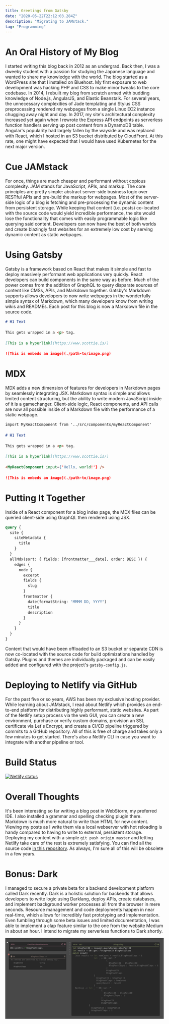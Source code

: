 ```yaml
---
title: Greetings from Gatsby
date: "2020-05-22T22:12:03.284Z"
description: "Migrating to JAMstack."
tag: "Programming"
---
```


# An Oral History of My Blog

I started writing this blog back in 2012 as an undergrad. Back then, I was a dweeby student with a passion for studying the Japanese language and wanted to share my knowledge with the world. The blog started as a WordPress site that I installed on Bluehost. My first exposure to web development was hacking PHP and CSS to make minor tweaks to the core codebase. In 2014, I rebuilt my blog from scratch armed with budding knowledge of Node.js, AngularJS, and Elastic Beanstalk. For several years, the unnecessary complexities of Jade templating and Stylus CSS preprocessing rendered my webpages from a single Linux EC2 instance chugging away night and day. In 2017, my site's architectural complexity increased yet again when I rewrote the Express API endpoints as serverless function handlers serving up post content from a DynamoDB table. Angular's popularity had largely fallen by the wayside and was replaced with React, which I hosted in an S3 bucket distributed by CloudFront. At this rate, one might have expected that I would have used Kubernetes for the next major version.

# Cue JAMstack

For once, things are much cheaper and performant without copious complexity. JAM stands for JavaScript, APIs, and markup. The core principles are pretty simple: abstract server-side business logic over RESTful APIs and pre-build the markup for webpages. Most of the server-side logic of a blog is fetching and pre-processing the dynamic content from persistent storage. While keeping that content (i.e. posts) co-located with the source code would yield incredible performance, the site would lose the functionality that comes with easily programmable logic like querying said content. Developers can now have the best of both worlds and create blazingly fast websites for an extremely low cost by serving dynamic content as static webpages.

# Using Gatsby

Gatsby is a framework based on React that makes it simple and fast to deploy massively performant web applications very quickly. React developers can build components in the same way as before. Much of the power comes from the addition of GraphQL to query disparate sources of content like CMSs, APIs, and Markdown together. Gatsby's Markdown supports allows developers to now write webpages in the wonderfully simple syntax of Markdown, which many developers know from writing wikis and READMEs. Each post for this blog is now a Markdown file in the source code.

```markdown
# H1 Text

This gets wrapped in a <p> tag.

[This is a hyperlink](https://www.scottie.is/)

![This is embeds an image](./path-to/image.png)
```

# MDX

MDX adds a new dimension of features for developers in Markdown pages by seamlessly integrating JSX. Markdown syntax is simple and allows limited content structuring, but the ability to write modern JavaScript inside of it is a gamechanger. Client-side logic, React components, and API calls are now all possible inside of a Markdown file with the performance of a static webpage.

```markdown
import MyReactComponent from '../src/components/myReactComponent'

# H1 Text

This gets wrapped in a <p> tag.

[This is a hyperlink](https://www.scottie.is/)

<MyReactComponent input={'Hello, world!'} />

![This is embeds an image](./path-to/image.png)
```

# Putting It Together

Inside of a React component for a blog index page, the MDX files can be queried client-side using GraphQL then rendered using JSX.

```graphql
query {
  site {
    siteMetadata {
      title
    }
  }
  allMdx(sort: { fields: [frontmatter___date], order: DESC }) {
    edges {
      node {
        excerpt
        fields {
          slug
        }
        frontmatter {
          date(formatString: "MMMM DD, YYYY")
          title
          description
        }
      }
    }
  }
}
```

Content that would have been offloaded to an S3 bucket or separate CDN is now co-located with the source code for build optimizations handled by Gatsby. Plugins and themes are individually packaged and can be easily added and configured with the project's `gatsby-config.js`.

# Deploying to Netlify via GitHub

For the past five or so years, AWS has been my exclusive hosting provider. While learning about JAMstack, I read about Netlify which provides an end-to-end platform for distributing highly performant, static websites. As part of the Netlify setup process via the web GUI, you can create a new environment, purchase or verify custom domains, provision an SSL certificate via Let's Encrypt, and create a CI/CD pipeline triggered by commits to a GitHub repository. All of this is free of charge and takes only a few minutes to get started. There's also a Netlify CLI in case you want to integrate with another pipeline or tool.

# Build Status

[![Netlify status](https://api.netlify.com/api/v1/badges/d6d2df4e-e264-4e3b-92f9-36141a3abe5d/deploy-status)](https://app.netlify.com/sites/nifty-booth-3bed9d/deploys)

# Overall Thoughts

It's been interesting so far writing a blog post in WebStorm, my preferred IDE. I also installed a grammar and spelling checking plugin there. Markdown is much more natural to write than HTML for new content. Viewing my posts as I write them via a local webserver with hot reloading is handy compared to having to write to external, persistent storage. Deploying my content with a simple `git push origin master` and letting Netlify take care of the rest is extremely satisfying. You can find all the source code [in this repository](https://github.com/scottenriquez/scottie-is-xxx). As always, I'm sure all of this will be obsolete in a few years.

# Bonus: Dark

I managed to secure a private beta for a backend development platform called Dark recently. Dark is a holistic solution for backends that allows developers to write logic using Darklang, deploy APIs, create databases, and implement background worker processes all from the browser in mere seconds. Resource management and code deployments happen in near real-time, which allows for incredibly fast prototyping and implementation. Even fumbling through some beta issues and limited documentation, I was able to implement a clap feature similar to the one from the website Medium in about an hour. I intend to migrate my serverless functions to Dark shortly.

![Dark](./claps-in-dark-lang.png)
